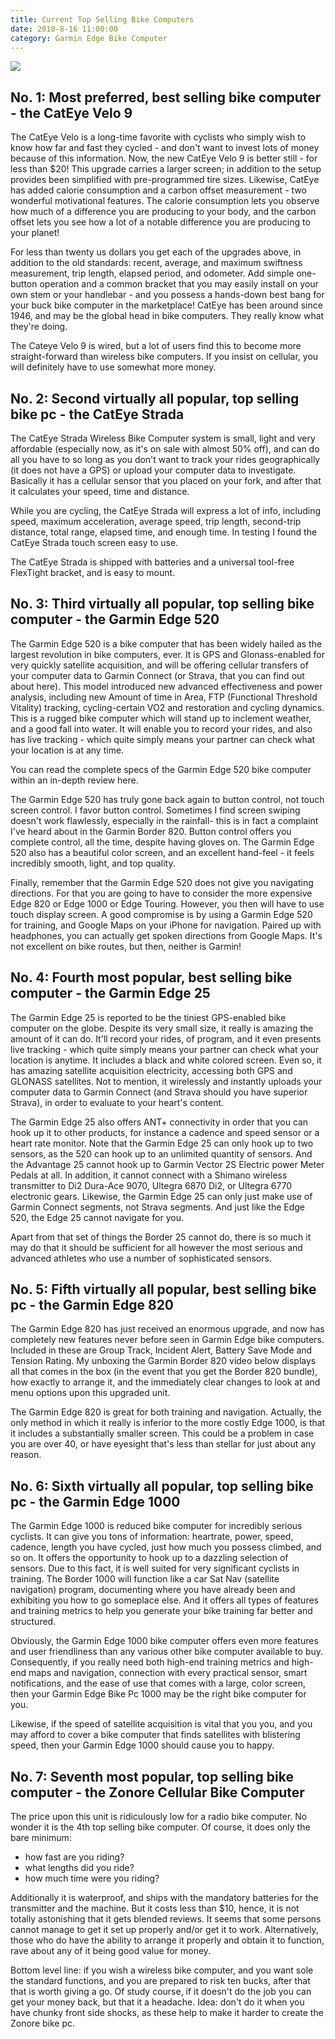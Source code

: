 ```yaml
---
title: Current Top Selling Bike Computers
date: 2018-8-16 11:00:00
category: Garmin Edge Bike Computer
---
```


![](/images/5.jpg)

## No. 1: Most preferred, best selling bike computer - the CatEye Velo 9

The CatEye Velo is a long-time favorite with cyclists who simply wish to know how far and fast they cycled - and don't want to invest lots of money because of this information. Now, the new CatEye Velo 9 is better still - for less than $20! This upgrade carries a larger screen; in addition to the setup provides been simplified with pre-programmed tire sizes. Likewise, CatEye has added calorie consumption and a carbon offset measurement - two wonderful motivational features. The calorie consumption lets you observe how much of a difference you are producing to your body, and the carbon offset lets you see how a lot of a notable difference you are producing to your planet!

<!-- more -->

For less than twenty us dollars you get each of the upgrades above, in addition to the old standards: recent, average, and maximum swiftness measurement, trip length, elapsed period, and odometer. Add simple one-button operation and a common bracket that you may easily install on your own stem or your handlebar - and you possess a hands-down best bang for your buck bike computer in the marketplace! CatEye has been around since 1946, and may be the global head in bike computers. They really know what they're doing.

The Cateye Velo 9 is wired, but a lot of users find this to become more straight-forward than wireless bike computers. If you insist on cellular, you will definitely have to use somewhat more money.

## No. 2: Second virtually all popular, top selling bike pc - the CatEye Strada

The CatEye Strada Wireless Bike Computer system is small, light and very affordable (especially now, as it's on sale with almost 50% off), and can do all you have to so long as you don't want to track your rides geographically (it does not have a GPS) or upload your computer data to investigate. Basically it has a cellular sensor that you placed on your fork, and after that it calculates your speed, time and distance.

While you are cycling, the CatEye Strada will express a lot of info, including speed, maximum acceleration, average speed, trip length, second-trip distance, total range, elapsed time, and enough time. In testing I found the CatEye Strada touch screen easy to use.

The CatEye Strada is shipped with batteries and a universal tool-free FlexTight bracket, and is easy to mount.

## No. 3: Third virtually all popular, top selling bike computer - the Garmin Edge 520

The Garmin Edge 520 is a bike computer that has been widely hailed as the largest revolution in bike computers, ever. It is GPS and Glonass-enabled for very quickly satellite acquisition, and will be offering cellular transfers of your computer data to Garmin Connect (or Strava, that you can find out about here). This model introduced new advanced effectiveness and power analysis, including new Amount of time in Area, FTP (Functional Threshold Vitality) tracking, cycling-certain VO2 and restoration and cycling dynamics. This is a rugged bike computer which will stand up to inclement weather, and a good fall into water. It will enable you to record your rides, and also has live tracking - which quite simply means your partner can check what your location is at any time.

You can read the complete specs of the Garmin Edge 520 bike computer within an in-depth review here.

The Garmin Edge 520 has truly gone back again to button control, not touch screen control. I favor button control. Sometimes I find screen swiping doesn't work flawlessly, especially in the rainfall- this is in fact a complaint I've heard about in the Garmin Border 820. Button control offers you complete control, all the time, despite having gloves on. The Garmin Edge 520 also has a beautiful color screen, and an excellent hand-feel - it feels incredibly smooth, light, and top quality.

Finally, remember that the Garmin Edge 520 does not give you navigating directions. For that you are going to have to consider the more expensive Edge 820 or Edge 1000 or Edge Touring. However, you then will have to use touch display screen. A good compromise is by using a Garmin Edge 520 for training, and Google Maps on your iPhone for navigation. Paired up with headphones, you can actually get spoken directions from Google Maps. It's not excellent on bike routes, but then, neither is Garmin!

## No. 4: Fourth most popular, best selling bike computer - the Garmin Edge 25

The Garmin Edge 25 is reported to be the tiniest GPS-enabled bike computer on the globe. Despite its very small size, it really is amazing the amount of it can do. It'll record your rides, of program, and it even presents live tracking - which quite simply means your partner can check what your location is anytime. It includes a black and white colored screen. Even so, it has amazing satellite acquisition electricity, accessing both GPS and GLONASS satellites. Not to mention, it wirelessly and instantly uploads your computer data to Garmin Connect (and Strava should you have superior Strava), in order to evaluate to your heart's content.

The Garmin Edge 25 also offers ANT+ connectivity in order that you can hook up it to other products, for instance a cadence and speed sensor or a heart rate monitor. Note that the Garmin Edge 25 can only hook up to two sensors, as the 520 can hook up to an unlimited quantity of sensors. And the Advantage 25 cannot hook up to Garmin Vector 2S Electric power Meter Pedals at all. In addition, it cannot connect with a Shimano wireless transmitter to Di2 Dura-Ace 9070, Ultegra 6870 Di2, or Ultegra 6770 electronic gears. Likewise, the Garmin Edge 25 can only just make use of Garmin Connect segments, not Strava segments. And just like the Edge 520, the Edge 25 cannot navigate for you.

Apart from that set of things the Border 25 cannot do, there is so much it may do that it should be sufficient for all however the most serious and advanced athletes who use a number of sophisticated sensors.

## No. 5: Fifth virtually all popular, best selling bike pc - the Garmin Edge 820

The Garmin Edge 820 has just received an enormous upgrade, and now has completely new features never before seen in Garmin Edge bike computers. Included in these are Group Track, Incident Alert, Battery Save Mode and Tension Rating. My unboxing the Garmin Border 820 video below displays all that comes in the box (in the event that you get the Border 820 bundle), how exactly to arrange it, and the immediately clear changes to look at and menu options upon this upgraded unit.

The Garmin Edge 820 is great for both training and navigation. Actually, the only method in which it really is inferior to the more costly Edge 1000, is that it includes a substantially smaller screen. This could be a problem in case you are over 40, or have eyesight that's less than stellar for just about any reason.

## No. 6: Sixth virtually all popular, top selling bike pc - the Garmin Edge 1000

The Garmin Edge 1000 is reduced bike computer for incredibly serious cyclists. It can give you tons of information: heartrate, power, speed, cadence, length you have cycled, just how much you possess climbed, and so on. It offers the opportunity to hook up to a dazzling selection of sensors. Due to this fact, it is well suited for very significant cyclists in training. The Border 1000 will function like a car Sat Nav (satellite navigation) program, documenting where you have already been and exhibiting you how to go someplace else. And it offers all types of features and training metrics to help you generate your bike training far better and structured.

Obviously, the Garmin Edge 1000 bike computer offers even more features and user friendliness than any various other bike computer available to buy. Consequently, if you really need both high-end training metrics and high-end maps and navigation, connection with every practical sensor, smart notifications, and the ease of use that comes with a large, color screen, then your Garmin Edge Bike Pc 1000 may be the right bike computer for you.

Likewise, if the speed of satellite acquisition is vital that you you, and you may afford to cover a bike computer that finds satellites with blistering speed, then your Garmin Edge 1000 should cause you to happy.

## No. 7: Seventh most popular, top selling bike computer - the Zonore Cellular Bike Computer

The price upon this unit is ridiculously low for a radio bike computer. No wonder it is the 4th top selling bike computer. Of course, it does only the bare minimum:

- how fast are you riding?
- what lengths did you ride?
- how much time were you riding?

Additionally it is waterproof, and ships with the mandatory batteries for the transmitter and the machine. But it costs less than $10, hence, it is not totally astonishing that it gets blended reviews. It seems that some persons cannot manage to get it set up properly and/or get it to work. Alternatively, those who do have the ability to arrange it properly and obtain it to function, rave about any of it being good value for money.

Bottom level line: if you wish a wireless bike computer, and you want sole the standard functions, and you are prepared to risk ten bucks, after that that is worth giving a go. Of study course, if it doesn't do the job you can get your money back, but that it a headache. Idea: don't do it when you have chunky front side shocks, as these help to make it harder to create the Zonore bike pc.